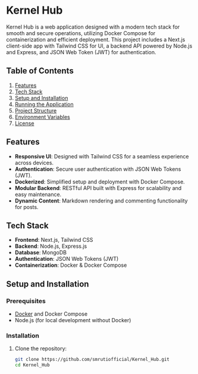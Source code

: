 # Kernel Hub

Kernel Hub is a web application designed with a modern tech stack for smooth and secure operations, utilizing Docker Compose for containerization and efficient deployment. This project includes a Next.js client-side app with Tailwind CSS for UI, a backend API powered by Node.js and Express, and JSON Web Token (JWT) for authentication.

## Table of Contents
1. [Features](#features)
2. [Tech Stack](#tech-stack)
3. [Setup and Installation](#setup-and-installation)
4. [Running the Application](#running-the-application)
5. [Project Structure](#project-structure)
6. [Environment Variables](#environment-variables)
7. [License](#license)

## Features

- **Responsive UI**: Designed with Tailwind CSS for a seamless experience across devices.
- **Authentication**: Secure user authentication with JSON Web Tokens (JWT).
- **Dockerized**: Simplified setup and deployment with Docker Compose.
- **Modular Backend**: RESTful API built with Express for scalability and easy maintenance.
- **Dynamic Content**: Markdown rendering and commenting functionality for posts.

## Tech Stack

- **Frontend**: Next.js, Tailwind CSS
- **Backend**: Node.js, Express.js
- **Database**: MongoDB
- **Authentication**: JSON Web Tokens (JWT)
- **Containerization**: Docker & Docker Compose

## Setup and Installation

### Prerequisites

- [Docker](https://www.docker.com/get-started) and Docker Compose
- Node.js (for local development without Docker)

### Installation

1. Clone the repository:

   ```bash
   git clone https://github.com/smrutiofficial/Kernel_Hub.git
   cd Kernel_Hub
